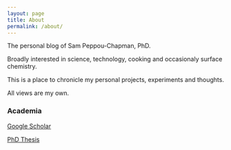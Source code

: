 ```yaml
---
layout: page
title: About
permalink: /about/
---
```


The personal blog of Sam Peppou-Chapman, PhD. 

Broadly interested in science, technology, cooking and occasionaly surface chemistry. 

This is a place to chronicle my personal projects, experiments and thoughts. 

All views are my own. 

### Academia

[Google Scholar](https://scholar.google.com.au/citations?user=ZVPvXnMAAAAJ&hl=en)

[PhD Thesis](https://hdl.handle.net/2123/24517)



